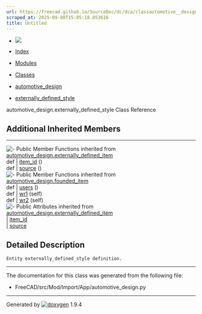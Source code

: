 ```yaml
---
url: https://freecad.github.io/SourceDoc/dc/dca/classautomotive__design_1_1externally__defined__style.html
scraped_at: 2025-09-08T15:05:18.053616
title: Untitled
---
```


  * [ ![](https://www.freecad.org/svg/logo-freecad.svg) ](https://freecadweb.org "FreeCAD")
  * [Index](../../index.html "Index")
  * [Modules](../../modules.html "Modules list")
  * [Classes](../../annotated.html "Annotated list")

  * [automotive_design](../../d4/ddf/namespaceautomotive__design.html)
  * [externally_defined_style](../../dc/dca/classautomotive__design_1_1externally__defined__style.html)

automotive_design.externally_defined_style Class Reference

##  Additional Inherited Members  
  
---  
![-](../../closed.png) Public Member Functions inherited from
[automotive_design.externally_defined_item](../../d1/d50/classautomotive__design_1_1externally__defined__item.html)  
def | [item_id](../../d1/d50/classautomotive__design_1_1externally__defined__item.html#a8268fb9cd2e90cdef1e608797b0cd887) ()  
def | [source](../../d1/d50/classautomotive__design_1_1externally__defined__item.html#a69504f83d7917a673617f3925d5ada98) ()  
![-](../../closed.png) Public Member Functions inherited from
[automotive_design.founded_item](../../d4/d12/classautomotive__design_1_1founded__item.html)  
def | [users](../../d4/d12/classautomotive__design_1_1founded__item.html#a0299c3fccdb8223cc8c9f590f7cee9a5) ()  
def | [wr1](../../d4/d12/classautomotive__design_1_1founded__item.html#a0668b2127d1c208daa93b2d435855a7f) (self)  
def | [wr2](../../d4/d12/classautomotive__design_1_1founded__item.html#a1ef4a4f4c94d46b616c25ec02609838f) (self)  
![-](../../closed.png) Public Attributes inherited from
[automotive_design.externally_defined_item](../../d1/d50/classautomotive__design_1_1externally__defined__item.html)  
|
[item_id](../../d1/d50/classautomotive__design_1_1externally__defined__item.html#a4dfd1f47b7d62ebefa26252dc64e0eb4)  
|
[source](../../d1/d50/classautomotive__design_1_1externally__defined__item.html#a74cab535fe0a97a36a9cd0c03ea5d928)  
  
## Detailed Description

    
    
    Entity externally_defined_style definition.

* * *

The documentation for this class was generated from the following file:

  * FreeCAD/src/Mod/Import/App/automotive_design.py

* * *

Generated by
[![doxygen](../../doxygen.svg)](https://www.doxygen.org/index.html) 1.9.4

